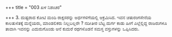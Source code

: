 +++
title = "003 ಖಳ ನಿಶಾಚರ"

+++
3. ದುಷ್ಟರಾದ ಕೋಟಿ ಮಂದಿ ರಾಕ್ಷಸರನ್ನು ಅರ್ಧಗಳಿಗೆಯಲ್ಲಿ ಆಕ್ರಮಿಸಿದ. ಇವನ ಚತುರಂಗಸೇನೆಯ ಕಾಲತುಳಿತಕ್ಕೆ ಮನ್ನೆಯರು, ಮಾಂಡಲಿಕರು ನಿಲ್ಲಬಲ್ಲರೇ ? ನದೀತೀರ ಬೆಟ್ಟ ದುರ್ಗ ಕಾಡು ಹೀಗೆ ಎಲ್ಲೆಲ್ಲಿದ್ದ ರಾಜರುಗಳೂ ತಾವಾಗಿ ಇವನನ್ನು ಎದುರುಗೊಂಡು ಆನೆ ಕುದುರೆ ರಥಗಳೊಡನೆ ಸಮಸ್ತ ವಸ್ತುಗಳನ್ನು ಒಪ್ಪಿಸಿದರು.